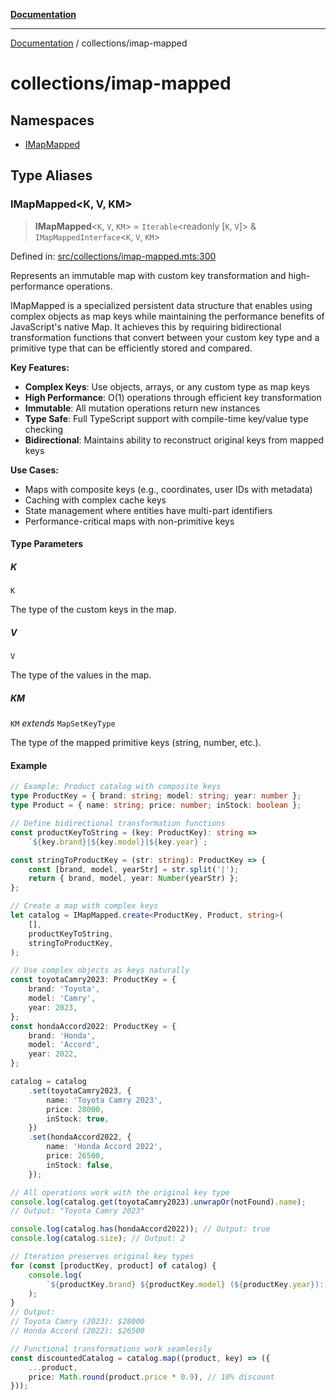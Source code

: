 [**Documentation**](../../README.md)

---

[Documentation](../../README.md) / collections/imap-mapped

# collections/imap-mapped

## Namespaces

- [IMapMapped](namespaces/IMapMapped.md)

## Type Aliases

### IMapMapped\<K, V, KM\>

> **IMapMapped**\<`K`, `V`, `KM`\> = `Iterable`\<readonly \[`K`, `V`\]\> & `IMapMappedInterface`\<`K`, `V`, `KM`\>

Defined in: [src/collections/imap-mapped.mts:300](https://github.com/noshiro-pf/ts-verified/blob/main/src/collections/imap-mapped.mts#L300)

Represents an immutable map with custom key transformation and high-performance operations.

IMapMapped is a specialized persistent data structure that enables using complex objects as map keys
while maintaining the performance benefits of JavaScript's native Map. It achieves this by requiring
bidirectional transformation functions that convert between your custom key type and a primitive type
that can be efficiently stored and compared.

**Key Features:**

- **Complex Keys**: Use objects, arrays, or any custom type as map keys
- **High Performance**: O(1) operations through efficient key transformation
- **Immutable**: All mutation operations return new instances
- **Type Safe**: Full TypeScript support with compile-time key/value type checking
- **Bidirectional**: Maintains ability to reconstruct original keys from mapped keys

**Use Cases:**

- Maps with composite keys (e.g., coordinates, user IDs with metadata)
- Caching with complex cache keys
- State management where entities have multi-part identifiers
- Performance-critical maps with non-primitive keys

#### Type Parameters

##### K

`K`

The type of the custom keys in the map.

##### V

`V`

The type of the values in the map.

##### KM

`KM` _extends_ `MapSetKeyType`

The type of the mapped primitive keys (string, number, etc.).

#### Example

```typescript
// Example: Product catalog with composite keys
type ProductKey = { brand: string; model: string; year: number };
type Product = { name: string; price: number; inStock: boolean };

// Define bidirectional transformation functions
const productKeyToString = (key: ProductKey): string =>
    `${key.brand}|${key.model}|${key.year}`;

const stringToProductKey = (str: string): ProductKey => {
    const [brand, model, yearStr] = str.split('|');
    return { brand, model, year: Number(yearStr) };
};

// Create a map with complex keys
let catalog = IMapMapped.create<ProductKey, Product, string>(
    [],
    productKeyToString,
    stringToProductKey,
);

// Use complex objects as keys naturally
const toyotaCamry2023: ProductKey = {
    brand: 'Toyota',
    model: 'Camry',
    year: 2023,
};
const hondaAccord2022: ProductKey = {
    brand: 'Honda',
    model: 'Accord',
    year: 2022,
};

catalog = catalog
    .set(toyotaCamry2023, {
        name: 'Toyota Camry 2023',
        price: 28000,
        inStock: true,
    })
    .set(hondaAccord2022, {
        name: 'Honda Accord 2022',
        price: 26500,
        inStock: false,
    });

// All operations work with the original key type
console.log(catalog.get(toyotaCamry2023).unwrapOr(notFound).name);
// Output: "Toyota Camry 2023"

console.log(catalog.has(hondaAccord2022)); // Output: true
console.log(catalog.size); // Output: 2

// Iteration preserves original key types
for (const [productKey, product] of catalog) {
    console.log(
        `${productKey.brand} ${productKey.model} (${productKey.year}): $${product.price}`,
    );
}
// Output:
// Toyota Camry (2023): $28000
// Honda Accord (2022): $26500

// Functional transformations work seamlessly
const discountedCatalog = catalog.map((product, key) => ({
    ...product,
    price: Math.round(product.price * 0.9), // 10% discount
}));
```
